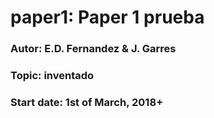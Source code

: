 # paper1: Paper 1 prueba

### Autor: E.D. Fernandez & J. Garres
### Topic: inventado
### Start date: 1st of March, 2018+


